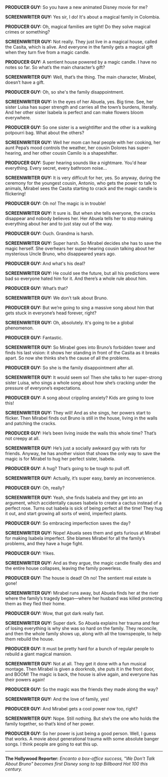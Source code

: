 **PRODUCER GUY:** So you have a new animated Disney movie for me?

**SCREENWRITER GUY:** Yes sir, I do! It's about a magical family in Colombia.

**PRODUCER GUY:** Oh, magical families are tight! Do they solve magical crimes or something?

**SCREENWRITER GUY:** Not really. They just live in a magical house, called the Casita, which is alive. And everyone in the family gets a magical gift when they turn five from a magic candle.

**PRODUCER GUY:** A sentient house powered by a magic candle. I have no notes so far. So what’s the main character’s gift?

**SCREENWRITER GUY:** Well, that’s the thing. The main character, Mirabel, doesn’t have a gift.

**PRODUCER GUY:** Oh, so she's the family disappointment.

**SCREENWRITER GUY:** In the eyes of her Abuela, yes. Big time. See, her sister Luisa has super strength and carries all the town’s burdens, literally. And her other sister Isabela is perfect and can make flowers bloom everywhere.

**PRODUCER GUY:** So one sister is a weightlifter and the other is a walking potpourri bag. What about the others?

**SCREENWRITER GUY:** Well her mom can heal people with her cooking, her aunt Pepa’s mood controls the weather, her cousin Dolores has super-hearing, and her other cousin Camilo is a shapeshifter.

**PRODUCER GUY:** Super hearing sounds like a nightmare. You'd hear everything. Every secret, every bathroom noise...

**SCREENWRITER GUY:** It is very difficult for her, yes. So anyway, during the ceremony for the youngest cousin, Antonio, who gets the power to talk to animals, Mirabel sees the Casita starting to crack and the magic candle is flickering!

**PRODUCER GUY:** Oh no! The magic is in trouble!

**SCREENWRITER GUY:** It sure is. But when she tells everyone, the cracks disappear and nobody believes her. Her Abuela tells her to stop making everything about her and to just stay out of the way.

**PRODUCER GUY:** Ouch. Grandma is harsh.

**SCREENWRITER GUY:** Super harsh. So Mirabel decides she has to save the magic herself. She overhears her super-hearing cousin talking about her mysterious Uncle Bruno, who disappeared years ago.

**PRODUCER GUY:** And what's his deal?

**SCREENWRITER GUY:** He could see the future, but all his predictions were bad so everyone hated him for it. And there’s a whole rule about him.

**PRODUCER GUY:** What’s that?

**SCREENWRITER GUY:** We don’t talk about Bruno.

**PRODUCER GUY:** But we’re going to sing a massive song about him that gets stuck in everyone’s head forever, right?

**SCREENWRITER GUY:** Oh, absolutely. It's going to be a global phenomenon.

**PRODUCER GUY:** Fantastic.

**SCREENWRITER GUY:** So Mirabel goes into Bruno’s forbidden tower and finds his last vision: it shows her standing in front of the Casita as it breaks apart. So now she thinks she’s the cause of all the problems.

**PRODUCER GUY:** So she is the family disappointment after all.

**SCREENWRITER GUY:** It would seem so! Then she talks to her super-strong sister Luisa, who sings a whole song about how she’s cracking under the pressure of everyone’s expectations.

**PRODUCER GUY:** A song about crippling anxiety? Kids are going to love this!

**SCREENWRITER GUY:** They will! And as she sings, her powers start to flicker. Then Mirabel finds out Bruno is still in the house, living in the walls and patching the cracks.

**PRODUCER GUY:** He’s been living inside the walls this whole time? That’s not creepy at all.

**SCREENWRITER GUY:** He’s just a socially awkward guy with rats for friends. Anyway, he has another vision that shows the only way to save the magic is for Mirabel to hug her perfect sister, Isabela.

**PRODUCER GUY:** A hug? That’s going to be tough to pull off.

**SCREENWRITER GUY:** Actually, it’s super easy, barely an inconvenience.

**PRODUCER GUY:** Oh, really?

**SCREENWRITER GUY:** Yeah, she finds Isabela and they get into an argument, which accidentally causes Isabela to create a cactus instead of a perfect rose. Turns out Isabela is sick of being perfect all the time! They hug it out, and start growing all sorts of weird, imperfect plants.

**PRODUCER GUY:** So embracing imperfection saves the day?

**SCREENWRITER GUY:** Nope! Abuela sees them and gets furious at Mirabel for making Isabela imperfect. She blames Mirabel for all the family’s problems, and they have a huge fight.

**PRODUCER GUY:** Yikes.

**SCREENWRITER GUY:** And as they argue, the magic candle finally dies and the entire house collapses, leaving the family powerless.

**PRODUCER GUY:** The house is dead! Oh no! The sentient real estate is gone!

**SCREENWRITER GUY:** Mirabel runs away, but Abuela finds her at the river where the family’s tragedy began—where her husband was killed protecting them as they fled their home.

**PRODUCER GUY:** Wow, that got dark really fast.

**SCREENWRITER GUY:** Super dark. So Abuela explains her trauma and fear of losing everything is why she was so hard on the family. They reconcile, and then the whole family shows up, along with all the townspeople, to help them rebuild the house.

**PRODUCER GUY:** It must be pretty hard for a bunch of regular people to rebuild a giant magical mansion.

**SCREENWRITER GUY:** Not at all. They get it done with a fun musical montage. Then Mirabel is given a doorknob, she puts it in the front door, and BOOM! The magic is back, the house is alive again, and everyone has their powers again!

**PRODUCER GUY:** So the magic was the friends they made along the way?

**SCREENWRITER GUY:** And the love of family, yes!

**PRODUCER GUY:** And Mirabel gets a cool power now too, right?

**SCREENWRITER GUY:** Nope. Still nothing. But she’s the one who holds the family together, so that’s kind of her power.

**PRODUCER GUY:** So her power is just being a good person. Well, I guess that works. A movie about generational trauma with some absolute banger songs. I think people are going to eat this up.

***

**The Hollywood Reporter:** *Encanto a box-office success, "We Don't Talk About Bruno" becomes first Disney song to top Billboard Hot 100 this century.*